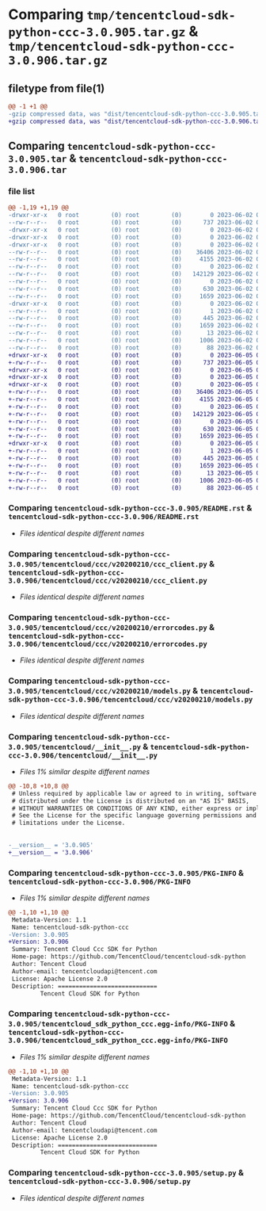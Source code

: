 # Comparing `tmp/tencentcloud-sdk-python-ccc-3.0.905.tar.gz` & `tmp/tencentcloud-sdk-python-ccc-3.0.906.tar.gz`

## filetype from file(1)

```diff
@@ -1 +1 @@
-gzip compressed data, was "dist/tencentcloud-sdk-python-ccc-3.0.905.tar", last modified: Fri Jun  2 00:22:43 2023, max compression
+gzip compressed data, was "dist/tencentcloud-sdk-python-ccc-3.0.906.tar", last modified: Mon Jun  5 00:29:00 2023, max compression
```

## Comparing `tencentcloud-sdk-python-ccc-3.0.905.tar` & `tencentcloud-sdk-python-ccc-3.0.906.tar`

### file list

```diff
@@ -1,19 +1,19 @@
-drwxr-xr-x   0 root         (0) root         (0)        0 2023-06-02 00:22:43.000000 tencentcloud-sdk-python-ccc-3.0.905/
--rw-r--r--   0 root         (0) root         (0)      737 2023-06-02 00:22:43.000000 tencentcloud-sdk-python-ccc-3.0.905/README.rst
-drwxr-xr-x   0 root         (0) root         (0)        0 2023-06-02 00:22:43.000000 tencentcloud-sdk-python-ccc-3.0.905/tencentcloud/
-drwxr-xr-x   0 root         (0) root         (0)        0 2023-06-02 00:22:43.000000 tencentcloud-sdk-python-ccc-3.0.905/tencentcloud/ccc/
-drwxr-xr-x   0 root         (0) root         (0)        0 2023-06-02 00:22:43.000000 tencentcloud-sdk-python-ccc-3.0.905/tencentcloud/ccc/v20200210/
--rw-r--r--   0 root         (0) root         (0)    36406 2023-06-02 00:22:43.000000 tencentcloud-sdk-python-ccc-3.0.905/tencentcloud/ccc/v20200210/ccc_client.py
--rw-r--r--   0 root         (0) root         (0)     4155 2023-06-02 00:22:43.000000 tencentcloud-sdk-python-ccc-3.0.905/tencentcloud/ccc/v20200210/errorcodes.py
--rw-r--r--   0 root         (0) root         (0)        0 2023-06-02 00:22:43.000000 tencentcloud-sdk-python-ccc-3.0.905/tencentcloud/ccc/v20200210/__init__.py
--rw-r--r--   0 root         (0) root         (0)   142129 2023-06-02 00:22:43.000000 tencentcloud-sdk-python-ccc-3.0.905/tencentcloud/ccc/v20200210/models.py
--rw-r--r--   0 root         (0) root         (0)        0 2023-06-02 00:22:43.000000 tencentcloud-sdk-python-ccc-3.0.905/tencentcloud/ccc/__init__.py
--rw-r--r--   0 root         (0) root         (0)      630 2023-06-02 00:22:43.000000 tencentcloud-sdk-python-ccc-3.0.905/tencentcloud/__init__.py
--rw-r--r--   0 root         (0) root         (0)     1659 2023-06-02 00:22:43.000000 tencentcloud-sdk-python-ccc-3.0.905/PKG-INFO
-drwxr-xr-x   0 root         (0) root         (0)        0 2023-06-02 00:22:43.000000 tencentcloud-sdk-python-ccc-3.0.905/tencentcloud_sdk_python_ccc.egg-info/
--rw-r--r--   0 root         (0) root         (0)        1 2023-06-02 00:22:43.000000 tencentcloud-sdk-python-ccc-3.0.905/tencentcloud_sdk_python_ccc.egg-info/dependency_links.txt
--rw-r--r--   0 root         (0) root         (0)      445 2023-06-02 00:22:43.000000 tencentcloud-sdk-python-ccc-3.0.905/tencentcloud_sdk_python_ccc.egg-info/SOURCES.txt
--rw-r--r--   0 root         (0) root         (0)     1659 2023-06-02 00:22:43.000000 tencentcloud-sdk-python-ccc-3.0.905/tencentcloud_sdk_python_ccc.egg-info/PKG-INFO
--rw-r--r--   0 root         (0) root         (0)       13 2023-06-02 00:22:43.000000 tencentcloud-sdk-python-ccc-3.0.905/tencentcloud_sdk_python_ccc.egg-info/top_level.txt
--rw-r--r--   0 root         (0) root         (0)     1006 2023-06-02 00:22:43.000000 tencentcloud-sdk-python-ccc-3.0.905/setup.py
--rw-r--r--   0 root         (0) root         (0)       88 2023-06-02 00:22:43.000000 tencentcloud-sdk-python-ccc-3.0.905/setup.cfg
+drwxr-xr-x   0 root         (0) root         (0)        0 2023-06-05 00:29:00.000000 tencentcloud-sdk-python-ccc-3.0.906/
+-rw-r--r--   0 root         (0) root         (0)      737 2023-06-05 00:29:00.000000 tencentcloud-sdk-python-ccc-3.0.906/README.rst
+drwxr-xr-x   0 root         (0) root         (0)        0 2023-06-05 00:29:00.000000 tencentcloud-sdk-python-ccc-3.0.906/tencentcloud/
+drwxr-xr-x   0 root         (0) root         (0)        0 2023-06-05 00:29:00.000000 tencentcloud-sdk-python-ccc-3.0.906/tencentcloud/ccc/
+drwxr-xr-x   0 root         (0) root         (0)        0 2023-06-05 00:29:00.000000 tencentcloud-sdk-python-ccc-3.0.906/tencentcloud/ccc/v20200210/
+-rw-r--r--   0 root         (0) root         (0)    36406 2023-06-05 00:29:00.000000 tencentcloud-sdk-python-ccc-3.0.906/tencentcloud/ccc/v20200210/ccc_client.py
+-rw-r--r--   0 root         (0) root         (0)     4155 2023-06-05 00:29:00.000000 tencentcloud-sdk-python-ccc-3.0.906/tencentcloud/ccc/v20200210/errorcodes.py
+-rw-r--r--   0 root         (0) root         (0)        0 2023-06-05 00:29:00.000000 tencentcloud-sdk-python-ccc-3.0.906/tencentcloud/ccc/v20200210/__init__.py
+-rw-r--r--   0 root         (0) root         (0)   142129 2023-06-05 00:29:00.000000 tencentcloud-sdk-python-ccc-3.0.906/tencentcloud/ccc/v20200210/models.py
+-rw-r--r--   0 root         (0) root         (0)        0 2023-06-05 00:29:00.000000 tencentcloud-sdk-python-ccc-3.0.906/tencentcloud/ccc/__init__.py
+-rw-r--r--   0 root         (0) root         (0)      630 2023-06-05 00:29:00.000000 tencentcloud-sdk-python-ccc-3.0.906/tencentcloud/__init__.py
+-rw-r--r--   0 root         (0) root         (0)     1659 2023-06-05 00:29:00.000000 tencentcloud-sdk-python-ccc-3.0.906/PKG-INFO
+drwxr-xr-x   0 root         (0) root         (0)        0 2023-06-05 00:29:00.000000 tencentcloud-sdk-python-ccc-3.0.906/tencentcloud_sdk_python_ccc.egg-info/
+-rw-r--r--   0 root         (0) root         (0)        1 2023-06-05 00:29:00.000000 tencentcloud-sdk-python-ccc-3.0.906/tencentcloud_sdk_python_ccc.egg-info/dependency_links.txt
+-rw-r--r--   0 root         (0) root         (0)      445 2023-06-05 00:29:00.000000 tencentcloud-sdk-python-ccc-3.0.906/tencentcloud_sdk_python_ccc.egg-info/SOURCES.txt
+-rw-r--r--   0 root         (0) root         (0)     1659 2023-06-05 00:29:00.000000 tencentcloud-sdk-python-ccc-3.0.906/tencentcloud_sdk_python_ccc.egg-info/PKG-INFO
+-rw-r--r--   0 root         (0) root         (0)       13 2023-06-05 00:29:00.000000 tencentcloud-sdk-python-ccc-3.0.906/tencentcloud_sdk_python_ccc.egg-info/top_level.txt
+-rw-r--r--   0 root         (0) root         (0)     1006 2023-06-05 00:29:00.000000 tencentcloud-sdk-python-ccc-3.0.906/setup.py
+-rw-r--r--   0 root         (0) root         (0)       88 2023-06-05 00:29:00.000000 tencentcloud-sdk-python-ccc-3.0.906/setup.cfg
```

### Comparing `tencentcloud-sdk-python-ccc-3.0.905/README.rst` & `tencentcloud-sdk-python-ccc-3.0.906/README.rst`

 * *Files identical despite different names*

### Comparing `tencentcloud-sdk-python-ccc-3.0.905/tencentcloud/ccc/v20200210/ccc_client.py` & `tencentcloud-sdk-python-ccc-3.0.906/tencentcloud/ccc/v20200210/ccc_client.py`

 * *Files identical despite different names*

### Comparing `tencentcloud-sdk-python-ccc-3.0.905/tencentcloud/ccc/v20200210/errorcodes.py` & `tencentcloud-sdk-python-ccc-3.0.906/tencentcloud/ccc/v20200210/errorcodes.py`

 * *Files identical despite different names*

### Comparing `tencentcloud-sdk-python-ccc-3.0.905/tencentcloud/ccc/v20200210/models.py` & `tencentcloud-sdk-python-ccc-3.0.906/tencentcloud/ccc/v20200210/models.py`

 * *Files identical despite different names*

### Comparing `tencentcloud-sdk-python-ccc-3.0.905/tencentcloud/__init__.py` & `tencentcloud-sdk-python-ccc-3.0.906/tencentcloud/__init__.py`

 * *Files 1% similar despite different names*

```diff
@@ -10,8 +10,8 @@
 # Unless required by applicable law or agreed to in writing, software
 # distributed under the License is distributed on an "AS IS" BASIS,
 # WITHOUT WARRANTIES OR CONDITIONS OF ANY KIND, either express or implied.
 # See the License for the specific language governing permissions and
 # limitations under the License.
 
 
-__version__ = '3.0.905'
+__version__ = '3.0.906'
```

### Comparing `tencentcloud-sdk-python-ccc-3.0.905/PKG-INFO` & `tencentcloud-sdk-python-ccc-3.0.906/PKG-INFO`

 * *Files 1% similar despite different names*

```diff
@@ -1,10 +1,10 @@
 Metadata-Version: 1.1
 Name: tencentcloud-sdk-python-ccc
-Version: 3.0.905
+Version: 3.0.906
 Summary: Tencent Cloud Ccc SDK for Python
 Home-page: https://github.com/TencentCloud/tencentcloud-sdk-python
 Author: Tencent Cloud
 Author-email: tencentcloudapi@tencent.com
 License: Apache License 2.0
 Description: ============================
         Tencent Cloud SDK for Python
```

### Comparing `tencentcloud-sdk-python-ccc-3.0.905/tencentcloud_sdk_python_ccc.egg-info/PKG-INFO` & `tencentcloud-sdk-python-ccc-3.0.906/tencentcloud_sdk_python_ccc.egg-info/PKG-INFO`

 * *Files 1% similar despite different names*

```diff
@@ -1,10 +1,10 @@
 Metadata-Version: 1.1
 Name: tencentcloud-sdk-python-ccc
-Version: 3.0.905
+Version: 3.0.906
 Summary: Tencent Cloud Ccc SDK for Python
 Home-page: https://github.com/TencentCloud/tencentcloud-sdk-python
 Author: Tencent Cloud
 Author-email: tencentcloudapi@tencent.com
 License: Apache License 2.0
 Description: ============================
         Tencent Cloud SDK for Python
```

### Comparing `tencentcloud-sdk-python-ccc-3.0.905/setup.py` & `tencentcloud-sdk-python-ccc-3.0.906/setup.py`

 * *Files identical despite different names*

